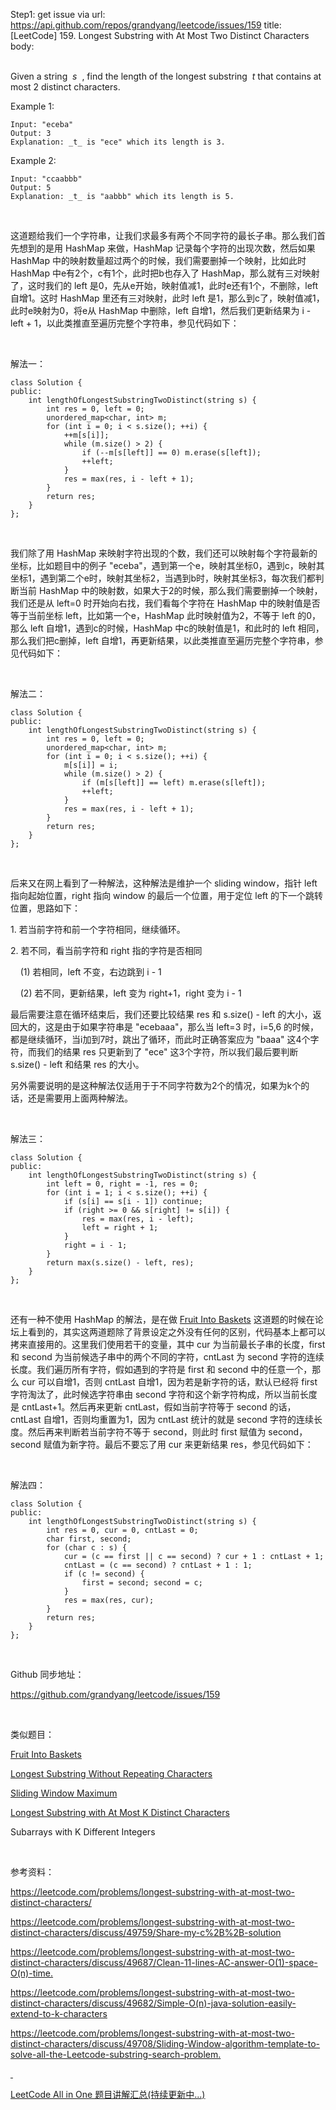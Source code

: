 Step1: get issue via url: https://api.github.com/repos/grandyang/leetcode/issues/159 
 title:[LeetCode] 159. Longest Substring with At Most Two Distinct Characters 
 body:  
  

Given a string  _s_  , find the length of the longest substring  _t_ that contains at most 2 distinct characters.

Example 1:
    
    
    Input: "eceba"
    Output: 3
    Explanation: _t_ is "ece" which its length is 3.
    

Example 2:
    
    
    Input: "ccaabbb"
    Output: 5
    Explanation: _t_ is "aabbb" which its length is 5.

 

这道题给我们一个字符串，让我们求最多有两个不同字符的最长子串。那么我们首先想到的是用 HashMap 来做，HashMap 记录每个字符的出现次数，然后如果 HashMap 中的映射数量超过两个的时候，我们需要删掉一个映射，比如此时 HashMap 中e有2个，c有1个，此时把b也存入了 HashMap，那么就有三对映射了，这时我们的 left 是0，先从e开始，映射值减1，此时e还有1个，不删除，left 自增1。这时 HashMap 里还有三对映射，此时 left 是1，那么到c了，映射值减1，此时e映射为0，将e从 HashMap 中删除，left 自增1，然后我们更新结果为 i - left + 1，以此类推直至遍历完整个字符串，参见代码如下：

 

解法一：
    
    
    class Solution {
    public:
        int lengthOfLongestSubstringTwoDistinct(string s) {
            int res = 0, left = 0;
            unordered_map<char, int> m;
            for (int i = 0; i < s.size(); ++i) {
                ++m[s[i]];
                while (m.size() > 2) {
                    if (--m[s[left]] == 0) m.erase(s[left]);
                    ++left;
                }
                res = max(res, i - left + 1);
            }
            return res;
        }
    };

 

我们除了用 HashMap 来映射字符出现的个数，我们还可以映射每个字符最新的坐标，比如题目中的例子 "eceba"，遇到第一个e，映射其坐标0，遇到c，映射其坐标1，遇到第二个e时，映射其坐标2，当遇到b时，映射其坐标3，每次我们都判断当前 HashMap 中的映射数，如果大于2的时候，那么我们需要删掉一个映射，我们还是从 left=0 时开始向右找，我们看每个字符在 HashMap 中的映射值是否等于当前坐标 left，比如第一个e，HashMap 此时映射值为2，不等于 left 的0，那么 left 自增1，遇到c的时候，HashMap 中c的映射值是1，和此时的 left 相同，那么我们把c删掉，left 自增1，再更新结果，以此类推直至遍历完整个字符串，参见代码如下：

 

解法二：
    
    
    class Solution {
    public:
        int lengthOfLongestSubstringTwoDistinct(string s) {
            int res = 0, left = 0;
            unordered_map<char, int> m;
            for (int i = 0; i < s.size(); ++i) {
                m[s[i]] = i;
                while (m.size() > 2) {
                    if (m[s[left]] == left) m.erase(s[left]);
                    ++left;
                }
                res = max(res, i - left + 1);
            }
            return res;
        }
    };

 

后来又在网上看到了一种解法，这种解法是维护一个 sliding window，指针 left 指向起始位置，right 指向 window 的最后一个位置，用于定位 left 的下一个跳转位置，思路如下：

1\. 若当前字符和前一个字符相同，继续循环。

2\. 若不同，看当前字符和 right 指的字符是否相同

    (1) 若相同，left 不变，右边跳到 i - 1

    (2) 若不同，更新结果，left 变为 right+1，right 变为 i - 1

最后需要注意在循环结束后，我们还要比较结果 res 和 s.size() - left 的大小，返回大的，这是由于如果字符串是 "ecebaaa"，那么当 left=3 时，i=5,6 的时候，都是继续循环，当i加到7时，跳出了循环，而此时正确答案应为 "baaa" 这4个字符，而我们的结果 res 只更新到了 "ece" 这3个字符，所以我们最后要判断 s.size() - left 和结果 res 的大小。

另外需要说明的是这种解法仅适用于于不同字符数为2个的情况，如果为k个的话，还是需要用上面两种解法。

 

解法三：
    
    
    class Solution {
    public:
        int lengthOfLongestSubstringTwoDistinct(string s) {
            int left = 0, right = -1, res = 0;
            for (int i = 1; i < s.size(); ++i) {
                if (s[i] == s[i - 1]) continue;
                if (right >= 0 && s[right] != s[i]) {
                    res = max(res, i - left);
                    left = right + 1;
                }
                right = i - 1;
            }
            return max(s.size() - left, res);
        }
    };

 

还有一种不使用 HashMap 的解法，是在做 [Fruit Into Baskets](https://www.cnblogs.com/grandyang/p/11129845.html) 这道题的时候在论坛上看到的，其实这两道题除了背景设定之外没有任何的区别，代码基本上都可以拷来直接用的。这里我们使用若干的变量，其中 cur 为当前最长子串的长度，first 和 second 为当前候选子串中的两个不同的字符，cntLast 为 second 字符的连续长度。我们遍历所有字符，假如遇到的字符是 first 和 second 中的任意一个，那么 cur 可以自增1，否则 cntLast 自增1，因为若是新字符的话，默认已经将 first 字符淘汰了，此时候选字符串由 second 字符和这个新字符构成，所以当前长度是 cntLast+1。然后再来更新 cntLast，假如当前字符等于 second 的话，cntLast 自增1，否则均重置为1，因为 cntLast 统计的就是 second 字符的连续长度。然后再来判断若当前字符不等于 second，则此时 first 赋值为 second， second 赋值为新字符。最后不要忘了用 cur 来更新结果 res，参见代码如下：

 

解法四：
    
    
    class Solution {
    public:
        int lengthOfLongestSubstringTwoDistinct(string s) {
            int res = 0, cur = 0, cntLast = 0;
            char first, second;
            for (char c : s) {
                cur = (c == first || c == second) ? cur + 1 : cntLast + 1;
                cntLast = (c == second) ? cntLast + 1 : 1;
                if (c != second) {
                    first = second; second = c;
                }
                res = max(res, cur);
            }
            return res;
        }
    };

 

Github 同步地址：

<https://github.com/grandyang/leetcode/issues/159>

 

类似题目：

[Fruit Into Baskets](https://www.cnblogs.com/grandyang/p/11129845.html)

[Longest Substring Without Repeating Characters](http://www.cnblogs.com/grandyang/p/4480780.html)

[Sliding Window Maximum](http://www.cnblogs.com/grandyang/p/4656517.html)

[Longest Substring with At Most K Distinct Characters](http://www.cnblogs.com/grandyang/p/5351347.html)

Subarrays with K Different Integers

 

参考资料：

<https://leetcode.com/problems/longest-substring-with-at-most-two-distinct-characters/>

<https://leetcode.com/problems/longest-substring-with-at-most-two-distinct-characters/discuss/49759/Share-my-c%2B%2B-solution>

<https://leetcode.com/problems/longest-substring-with-at-most-two-distinct-characters/discuss/49687/Clean-11-lines-AC-answer-O(1)-space-O(n)-time.>

<https://leetcode.com/problems/longest-substring-with-at-most-two-distinct-characters/discuss/49682/Simple-O(n)-java-solution-easily-extend-to-k-characters>

<https://leetcode.com/problems/longest-substring-with-at-most-two-distinct-characters/discuss/49708/Sliding-Window-algorithm-template-to-solve-all-the-Leetcode-substring-search-problem.>

[ ](https://discuss.leetcode.com/topic/21645/c-one-scan-solution-easy-understanding)

[LeetCode All in One 题目讲解汇总(持续更新中...)](http://www.cnblogs.com/grandyang/p/4606334.html)

